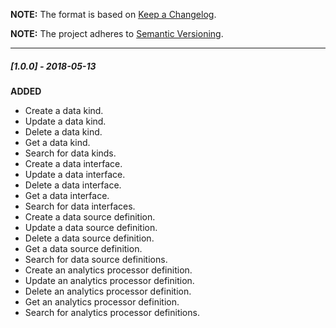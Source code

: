 **NOTE:** The format is based on [Keep a Changelog](http://keepachangelog.com/en/1.0.0/).

**NOTE:** The project adheres to [Semantic Versioning](http://semver.org/spec/v2.0.0.html).

---

##### [1.0.0] - 2018-05-13

**ADDED**

* Create a data kind.
* Update a data kind.
* Delete a data kind.
* Get a data kind.
* Search for data kinds.
* Create a data interface.
* Update a data interface.
* Delete a data interface.
* Get a data interface.
* Search for data interfaces.
* Create a data source definition.
* Update a data source definition.
* Delete a data source definition.
* Get a data source definition.
* Search for data source definitions.
* Create an analytics processor definition.
* Update an analytics processor definition.
* Delete an analytics processor definition.
* Get an analytics processor definition.
* Search for analytics processor definitions.
